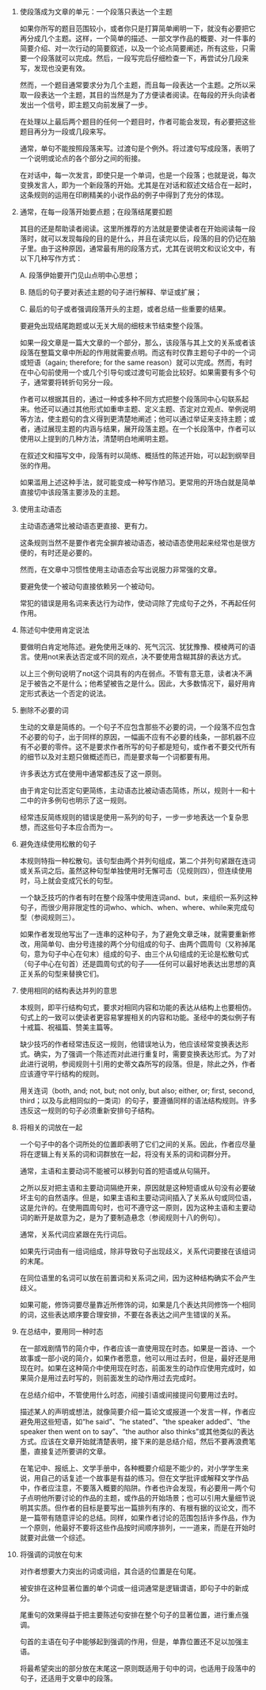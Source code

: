 1. 使段落成为文章的单元：一个段落只表达一个主题

	如果你所写的题目范围较小，或者你只是打算简单阐明一下，就没有必要把它再分成几个主题。这样，一个简单的描述、一部文学作品的概要、对一件事的简要介绍、对一次行动的简要叙述，以及一个论点简要阐述，所有这些，只需要一个段落就可以完成。然后，一段写完后仔细检查一下，再尝试分几段来写，发现也没更有效。
	
	然而，一个题目通常要求分为几个主题，而且每一段表达一个主题。之所以采取一段表达一个主题，其目的当然是为了方便读者阅读。在每段的开头向读者发出一个信号，即主题又向前发展了一步。
	
	在处理以上最后两个题目的任何一个题目时，作者可能会发现，有必要把这些题目再分为一段或几段来写。
	
	通常，单句不能按照段落来写。过渡句是个例外。将过渡句写成段落，表明了一个说明或论点的各个部分之间的衔接。

	在对话中，每一次发言，即使只是一个单词，也是一个段落；也就是说，每次变换发言人，即为一个新段落的开始。尤其是在对话和叙述文结合在一起时，这条规则的运用在印刷精美的小说作品的例子中得到了充分的体现。

2. 通常，在每一段落开始要点题；在段落结尾要扣题

	其目的还是帮助读者阅读。这里所推荐的方法就是要使读者在开始阅读每一段落时，就可以发现每段的目的是什么，并且在读完以后，段落的目的仍记在脑子里。由于这种原因，通常最有用的段落方式，尤其在说明文和议论文中，有以下几种写作方式：

	A. 段落伊始要开门见山点明中心思想；
	
	B. 随后的句子要对表述主题的句子进行解释、举证或扩展；
	
	C. 最后的句子或者强调段落开头的主题，或者总结一些重要的结果。
	
	要避免出现结尾跑题或以无关大局的细枝末节结束整个段落。
	
	如果一段文章是一篇大文章的一个部分，那么，该段落与其上文的关系或者该段落在整篇文章中所起的作用就需要点明。而这有时仅靠主题句子中的一个词或短语（again; therefore; for the same reason）就可以完成。然而，有时在中心句前使用一个或几个引导句或过渡句可能会比较好。如果需要有多个句子，通常要将转折句另分一段。
	
	作者可以根据其目的，通过一种或多种不同方式把整个段落同中心句联系起来。他还可以通过其他形式如重申主题、定义主题、否定对立观点、举例说明等方法，使主题句的含义得到更清楚地阐述；他可以通过举证来支持主题；或者，通过展现主题的内涵与结果，展开段落主题。在一个长段落中，作者可以使用以上提到的几种方法，清楚明白地阐明主题。
	
	在叙述文和描写文中，段落有时以简练、概括性的陈述开始，可以起到纲举目张的作用。
	
	如果滥用上述这种手法，就可能变成一种写作陋习。更常用的开场白就是简单直接切中该段落主要涉及的主题。
	
3. 使用主动语态

	主动语态通常比被动语态更直接、更有力。
	
	这条规则当然不是要作者完全摒弃被动语态，被动语态使用起来经常也是很方便的，有时还是必要的。
	
	然而，在文章中习惯性使用主动语态会写出说服力非常强的文章。
	
	要避免使一个被动句直接依赖另一个被动句。
	
	常犯的错误是用名词来表达行为动作，使动词除了完成句子之外，不再起任何作用。
	
4. 陈述句中使用肯定说法

	要做明白肯定地陈述。避免使用乏味的、死气沉沉、犹犹豫豫、模棱两可的语言。使用not来表达否定或不同的观点，决不要使用含糊其辞的表达方式。
	
	以上三个例句说明了not这个词具有的内在弱点。不管有意无意，读者决不满足于被告之不是什么；他希望被告之是什么。因此，大多数情况下，最好用肯定形式表达一个否定的说法。
	
5. 删除不必要的词

	生动的文章是简练的。一个句子不应包含那些不必要的词，一个段落不应包含不必要的句子，出于同样的原因，一幅画不应有不必要的线条，一部机器不应有不必要的零件。这不是要求作者所写的句子都是短句，或作者不要交代所有的细节以及对主题只做概述而已，而是要求每一个词都要有用。
	
	许多表达方式在使用中通常都违反了这一原则。	
	
	由于肯定句比否定句更简练，主动语态比被动语态简练，所以，规则十一和十二中的许多例句也明示了这一规则。
	
	经常违反简练规则的错误是使用一系列的句子，一步一步地表达一个复杂思想，而这些句子本应合而为一。

6. 避免连续使用松散的句子

	本规则特指一种松散句。该句型由两个并列句组成，第二个并列句紧跟在连词或关系词之后。虽然这种句型单独使用时无懈可击（见规则四），但连续使用时，马上就会变成冗长的句型。
	
	一个缺乏技巧的作者有时在整个段落中使用连词and、but，来组织一系列这种句子，而很少用非限定性的词who、which、when、where、while来完成句型（参阅规则三）。
	
	如果作者发现他写出了一连串的这种句子，为了避免文章乏味，就需要重新修改，用简单句、由分号连接的两个分句组成的句子、由两个圆周句（又称掉尾句，意为句子中心在句末）组成的句子、由三个从句组成的无论是松散句式（句子中心在句首）还是圆周句式的句子——任何可以最好地表达出思想的真正关系的句型来替换它们。
	
7. 使用相同的结构表达并列的意思

	本规则，即平行结构句式，要求对相同内容和功能的表达从结构上也要相仿。句式上的一致可以使读者更容易掌握相关的内容和功能。圣经中的类似例子有十戒篇、祝福篇、赞美主篇等。
	
	缺少技巧的作者经常违反这一规则，他错误地认为，他应该经常变换表达形式。确实，为了强调一个陈述而对此进行重复时，需要变换表达形式。为了对此进行说明，参阅规则十引用的史蒂文森所写的段落。但是，除此之外，作者应该遵守平行结构的规则。
	
	用关连词（both, and; not, but; not only, but also; either, or; first, second, third；以及与此相同似的一类词）的句子，要遵循同样的语法结构规则。许多违反这一规则的句子必须重新安排句子结构。
	
8. 将相关的词放在一起

	一个句子中的各个词所处的位置即表明了它们之间的关系。因此，作者应尽量将在逻辑上有关系的词和词群放在一起，将没有关系的词和词群分开。

	通常，主语和主要动词不能被可以移到句首的短语或从句隔开。
	
	之所以反对把主语和主要动词隔绝开来，原因就是这种短语或从句没有必要破坏主句的自然语序。但是，如果主语和主要动词间插入了关系从句或同位语，这是允许的。在使用圆周句时，也可不遵守这一原则，因为这种主语和主要动词的断开是故意为之，是为了要制造悬念（参阅规则十八的例句）。
	
	通常，关系代词应紧跟在先行词后。
	
	如果先行词由有一组词组成，除非导致句子出现歧义，关系代词要接在该组词的末尾。
	
	在同位语里的名词可以放在前置词和关系词之间，因为这种结构确实不会产生歧义。
	
	如果可能，修饰词要尽量靠近所修饰的词，如果是几个表达共同修饰一个相同的词，这些表达顺序要合理安排，不要在各表达之间产生错误的关系。
	
9. 在总结中，要用同一种时态

	在一部戏剧情节的简介中，作者应该一直使用现在时态。如果是一首诗、一个故事或一部小说的简介，如果作者愿意，他可以用过去时，但是，最好还是用现在时。如果在这种简介中使用现在时态，前面发生的动作应使用完成时，如果简介是用过去时写的，则前面发生的动作用过去完成时。
	
	在总结介绍中，不管使用什么时态，间接引语或间接提问句要用过去时。
	
	描述某人的声明或想法，就像简要介绍一篇论文或报道一个发言一样，作者应避免用这些短语，如“he said”、“he stated”、“the speaker added”、“the speaker then went on to say”、“the author also thinks”或其他类似的表达方式。应该在文章开始就清楚表明，接下来的是总结介绍，然后不要再浪费笔墨，直接复述所要讲的文章。
	
	在笔记中、报纸上、文学手册中，各种概要介绍是不能少的，对小学学生来说，用自己的话复述一个故事是有益的练习。但在文学批评或解释文学作品中，作者应注意，不要落入概要的陷阱。作者也许会发现，有必要用一两个句子点明他所要讨论的作品的主题，或作品的开始场景；也可以引用大量细节说明其实质。但作者的目标是要写出一篇排列有序的、有根有据的议论文，而不是一篇带有随意评论的总结。同样，如果作者讨论的范围包括许多作品，作为一个原则，他最好不要将这些作品按时间顺序排列，一一道来，而是在开始时就要对此做一个综述。
	
10. 将强调的词放在句末

	对作者想要大力突出的词或词组，其合适的位置是在句尾。
	
	被安排在这种显著位置的单个词或一组词通常是逻辑谓语，即句子中的新成分。
	
	尾重句的效果得益于把主要陈述句安排在整个句子的显著位置，进行重点强调。
	
	句首的主语在句子中能够起到强调的作用，但是，单靠位置还不足以加强主语。
	
	将最希望突出的部分放在末尾这一原则既适用于句中的词，也适用于段落中的句子，还适用于文章中的段落。
	
